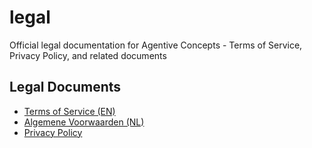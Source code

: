 # legal
Official legal documentation for Agentive Concepts - Terms of Service, Privacy Policy, and related documents

## Legal Documents
- [Terms of Service (EN)](./terms-of-service.md)
- [Algemene Voorwaarden (NL)](./algemene-voorwaarden.md)
- [Privacy Policy](./privacy-policy.md)
